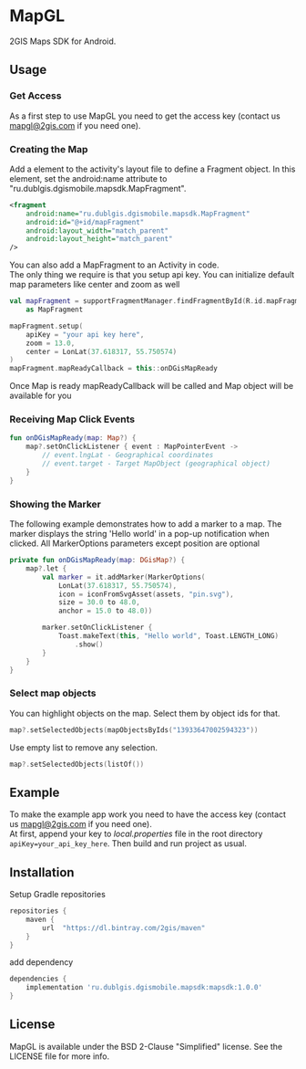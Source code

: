 # MapGL
2GIS Maps SDK for Android.

## Usage

### Get Access
As a first step to use MapGL you need to get the access key (contact us mapgl@2gis.com if you need one).

### Creating the Map
Add a <fragment> element to the activity's layout file to define a Fragment object. In this element, set the android:name attribute to "ru.dublgis.dgismobile.mapsdk.MapFragment".
```xml
<fragment
    android:name="ru.dublgis.dgismobile.mapsdk.MapFragment"
    android:id="@+id/mapFragment"
    android:layout_width="match_parent"
    android:layout_height="match_parent"
/>
```
You can also add a MapFragment to an Activity in code.  
The only thing we require is that you setup api key. You can initialize default map parameters like center and zoom as well
```kotlin
val mapFragment = supportFragmentManager.findFragmentById(R.id.mapFragment)
    as MapFragment

mapFragment.setup(
    apiKey = "your api key here", 
    zoom = 13.0,
    center = LonLat(37.618317, 55.750574)
)
mapFragment.mapReadyCallback = this::onDGisMapReady
```
Once Map is ready mapReadyCallback will be called and Map object will be available for you

### Receiving Map Click Events
```kotlin
fun onDGisMapReady(map: Map?) {
    map?.setOnClickListener { event : MapPointerEvent ->
        // event.lngLat - Geographical coordinates
        // event.target - Target MapObject (geographical object)
    }
}
```

### Showing the Marker
The following example demonstrates how to add a marker to a map. The marker displays the string 'Hello world' in a pop-up notification when clicked. All MarkerOptions parameters except position are optional
```kotlin
private fun onDGisMapReady(map: DGisMap?) {
    map?.let {
        val marker = it.addMarker(MarkerOptions(
            LonLat(37.618317, 55.750574),
            icon = iconFromSvgAsset(assets, "pin.svg"),
            size = 30.0 to 48.0,
            anchor = 15.0 to 48.0))

        marker.setOnClickListener {
            Toast.makeText(this, "Hello world", Toast.LENGTH_LONG)
                .show()
        }
    }
}
```

### Select map objects
You can highlight objects on the map. Select them by object ids for that.
```kotlin
map?.setSelectedObjects(mapObjectsByIds("13933647002594323"))
```
Use empty list to remove any selection.
```kotlin
map?.setSelectedObjects(listOf())
```

## Example
To make the example app work you need to have the access key (contact us mapgl@2gis.com if you need one).  
At first, append your key to *local.properties* file in the root directory
`apiKey=your_api_key_here`. Then build and run project as usual.

## Installation
Setup Gradle repositories
```groovy
repositories {
	maven {
		url  "https://dl.bintray.com/2gis/maven"
	}
}
```
add dependency
```groovy
dependencies {
    implementation 'ru.dublgis.dgismobile.mapsdk:mapsdk:1.0.0'
}
```

## License
MapGL is available under the BSD 2-Clause "Simplified" license. See the LICENSE file for more info.
